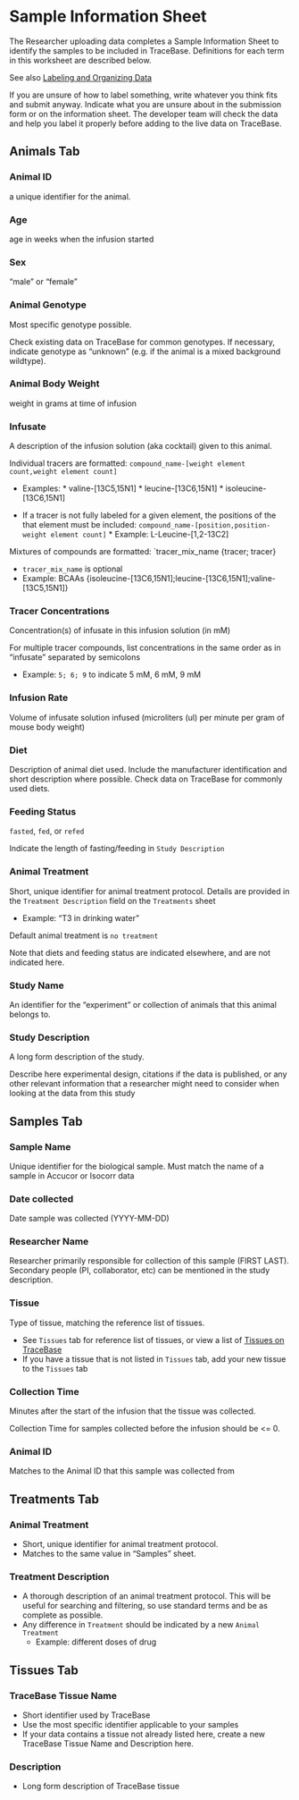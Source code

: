 # Sample Information Sheet

The Researcher uploading data completes a Sample Information Sheet to identify the samples to be included in TraceBase.  Definitions for each term in this worksheet are described below.

See also [Labeling and Organizing Data](Labeling%20and%20Organizing%20Data.md)

If you are unsure of how to label something, write whatever you think fits and submit anyway.  Indicate what you are unsure about in the submission form or on the information sheet.  The developer team will check the data and help you label it properly before adding to the live data on TraceBase.

## Animals Tab

### Animal ID
a unique identifier for the animal.

### Age
age in weeks when the infusion started

### Sex
“male” or “female”

### Animal Genotype
Most specific genotype possible.

Check existing data on TraceBase for common genotypes.  If necessary, indicate genotype as “unknown” (e.g. if the animal is a mixed background wildtype).

### Animal Body Weight
weight in grams at time of infusion

### Infusate
A description of the infusion solution (aka cocktail) given to this animal.

Individual tracers are formatted: `compound_name-[weight element count,weight element count]`

* Examples:
	   * valine-\[13C5,15N1]
	   * leucine-\[13C6,15N1]
	   * isoleucine-\[13C6,15N1]

* If a tracer is not fully labeled for a given element, the positions of the that element must be included: `compound_name-[position,position-weight element count]`
	   * Example: L-Leucine-\[1,2-13C2]

Mixtures of compounds are formatted: `tracer_mix_name {tracer; tracer}

  * `tracer_mix_name` is optional
  * Example: BCAAs {isoleucine-\[13C6,15N1];leucine-\[13C6,15N1];valine-\[13C5,15N1]}

### Tracer Concentrations
Concentration(s) of infusate in this infusion solution (in mM)

For multiple tracer compounds, list concentrations in the same order as in “infusate” separated by semicolons

   * Example: `5; 6; 9` to indicate 5 mM, 6 mM, 9 mM

### Infusion Rate
Volume of infusate solution infused (microliters (ul) per minute per gram of mouse body weight)

### Diet
Description of animal diet used.  Include the manufacturer identification and short description where possible.  Check data on TraceBase for commonly used diets.

### Feeding Status
`fasted`, `fed`, or `refed`

Indicate the length of fasting/feeding in `Study Description`

### Animal Treatment
Short, unique identifier for animal treatment protocol.  Details are provided in the `Treatment Description` field on the `Treatments` sheet
   * Example:  “T3 in drinking water”

Default animal treatment is `no treatment`

Note that diets and feeding status are indicated elsewhere, and are not indicated here.

### Study Name
An identifier for the “experiment” or collection of animals that this animal belongs to.

### Study Description
A long form description of the study.

Describe here experimental design, citations if the data is published, or any other relevant information that a researcher might need to consider when looking at the data from this study

## Samples Tab
### Sample Name
Unique identifier for the biological sample. Must match the name of a sample in Accucor or Isocorr data

### Date collected
Date sample was collected (YYYY-MM-DD)

### Researcher Name
Researcher primarily responsible for collection of this sample (FIRST LAST).  Secondary people (PI, collaborator, etc) can be mentioned in the study description.

### Tissue
Type of tissue, matching the reference list of tissues.
* See `Tissues` tab for reference list of tissues, or view a list of [Tissues on TraceBase](https://tracebase.princeton.edu/DataRepo/tissues/)
* If you have a tissue that is not listed in `Tissues` tab, add your new tissue to the `Tissues` tab

### Collection Time
Minutes after the start of the infusion that the tissue was collected.

Collection Time for samples collected before the infusion should be <= 0.

### Animal ID
Matches to the Animal ID that this sample was collected from


## Treatments Tab
### Animal Treatment
* Short, unique identifier for animal treatment protocol.
* Matches to the same value in “Samples” sheet.

### Treatment Description
* A thorough description of an animal treatment protocol. This will be useful for searching and filtering, so use standard terms and be as complete as possible.
* Any difference in `Treatment` should be indicated by a new `Animal Treatment`
   * Example:  different doses of drug 



## Tissues Tab
### TraceBase Tissue Name
* Short identifier used by TraceBase
* Use the most specific identifier applicable to your samples
* If your data contains a tissue not already listed here, create a new TraceBase Tissue Name and Description here.

### Description
* Long form description of TraceBase tissue